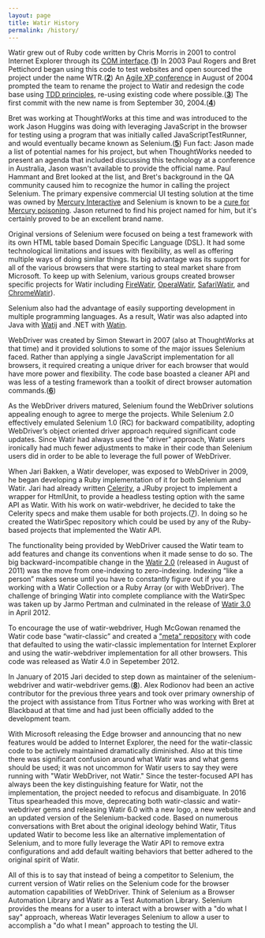 ```yaml
---
layout: page
title: Watir History
permalink: /history/
---
```


Watir grew out of Ruby code written by Chris Morris in 2001 to control Internet Explorer through its 
[COM interface](https://en.wikipedia.org/wiki/Component_Object_Model).(<strong>[1](https://web.archive.org/web/20040611154239/http://www.clabs.org/wtr/index.cgi?page=/AboutWtr)</strong>) 
In 2003 Paul Rogers and Bret Pettichord began using this code to 
test websites and open sourced the project under the name 
WTR.(<strong>[2](https://github.com/watir/watir-classic/commit/aca359)</strong>) An 
[Agile XP conference](https://web.archive.org/web/20041013084540/http://www.xpuniverse.com:80/schedule/T15)
in August of 2004 prompted the team to rename the project to Watir and redesign the code base using 
[TDD principles](https://en.wikipedia.org/wiki/Test-driven_development), re-using existing code where 
possible.(<strong>[3](https://web.archive.org/web/20041011114632/http://www.io.com/~wazmo/blog/archives/2004_08.html)</strong>) 
The first commit with the new name is from September 30,
2004.(<strong>[4](https://github.com/watir/watir-classic/commit/7c7a8a)</strong>) 

Bret was working at ThoughtWorks at this time and was introduced
to the work Jason Huggins was doing with leveraging JavaScript in the browser for testing using
a program that was initially called JavaScriptTestRunner,
and would eventually became known as 
Selenium.(<strong>[5](https://web.archive.org/web/20140519003122/http://rubyforge.org/pipermail/wtr-general/2004-August/000228.html)</strong>) 
Fun fact: Jason made a list of potential names for his project, but when ThoughtWorks needed
to present an agenda that included discussing this technology at a conference in Australia, Jason wasn't
available to provide the official name. Paul Hammant and Bret looked at the list, 
and Bret's background in the QA community caused him to recognize the humor in calling the project
Selenium. The primary expensive commercial UI testing solution at the time was owned by 
[Mercury Interactive](https://en.wikipedia.org/wiki/Mercury_Interactive) 
and Selenium is known to be a [cure for Mercury poisoning](https://www.ncbi.nlm.nih.gov/pubmed/1304229).
Jason returned to find his project named for him, but it's certainly proved to be an excellent brand name.

Original versions of Selenium were focused on being a test framework with its own HTML table based 
Domain Specific Language (DSL). It had some technological limitations and issues with flexibility, 
as well as offering multiple ways of doing similar things. Its big advantage was its support
for all of the various browsers that were starting to steal market share from Microsoft. 
To keep up with Selenium, various groups created browser specific projects for Watir including
[FireWatir](https://github.com/facebookarchive/watir), 
[OperaWatir](https://github.com/operasoftware/operawatir), 
[SafariWatir](https://github.com/redsquirrel/safariwatir), and
[ChromeWatir](https://github.com/jijeshmohan/chromewatir)).

Selenium also had the advantage of easily supporting development in multiple programming languages. 
As a result, Watir was also adapted into Java with [Watij](https://sourceforge.net/projects/watij/) and
.NET with [Watin](https://www.codeproject.com/Tips/658947/Watin-An-Automation-Testing-in-NET).

WebDriver was created by Simon Stewart in 2007 (also at ThoughtWorks at that time) and it provided
solutions to some of the major issues Selenium faced. Rather than applying a single 
JavaScript implementation for all browsers, it required creating a unique driver for each browser
that would have more power and flexibility. The code base boasted a cleaner API and was less of a testing
framework than a toolkit of direct browser automation 
commands.(<strong>[6](http://www.seleniumhq.org/about/history.jsp)</strong>) 

As the WebDriver drivers matured, Selenium found the WebDriver solutions appealing enough to agree to 
merge the projects.
While Selenium 2.0 effectively emulated Selenium 1.0 (RC) for backward compatibility, adopting WebDriver’s 
object oriented driver approach required significant code updates.
Since Watir had always used the "driver" approach, Watir users ironically had much fewer adjustments to make in
their code than Selenium users did in order to be able to leverage the full power of WebDriver.

When Jari Bakken, a Watir developer, was exposed to WebDriver in 2009, he began developing a Ruby implementation of it 
for both Selenium and Watir. Jari had already written [Celerity](https://github.com/jarib/celerity), 
a JRuby project to implement a wrapper for HtmlUnit, to provide a headless testing option with the same API as Watir. 
With his work on watir-webdriver, he decided to take the Celerity specs and make them usable for both 
projects.([7](https://github.com/watir/watirspec/tree/9443ea77ab998b4f676a120221b460dcab421933)). 
In doing so he created the WatirSpec repository which could be used by any of the Ruby-based projects that 
implemented the Watir API.

The functionality being provided by WebDriver caused the Watir team to add features and change its conventions 
when it made sense to do so. The big backward-incompatible change in the [Watir 2.0](http://watir.com/watir-2-0/) 
(released in August of 2011) was the move from one-indexing to zero-indexing. 
Indexing “like a person” makes sense until you have to constantly figure out if you are working with a 
Watir Collection or a Ruby Array (or with WebDriver). The challenge of bringing Watir into complete 
compliance with the WatirSpec was taken up by Jarmo Pertman and culminated in the release 
of [Watir 3.0](http://watir.com/watir-3-released/) in April 2012.

To encourage the use of watir-webdriver, Hugh McGowan renamed the Watir code base “watir-classic” and 
created a ["meta" repository](https://github.com/watir/watir_meta#about) with code that defaulted to using 
the watir-classic implementation for Internet Explorer and using the watir-webdriver implementation 
for all other browsers. This code was released as Watir 4.0 in Sepetember 2012.

In January of 2015 Jari decided to step down as maintainer of the selenium-webdriver and watir-webdriver
gems.(<strong>[8](https://groups.google.com/forum/#!msg/selenium-developers/h2Ie4FNHmq4/OBsaatq5y6gJ)</strong>).
Alex Rodionov had been an active contributor for the previous three years and took over primary ownership of
the project with assistance from Titus Fortner who was working with Bret at Blackbaud at that time
and had just been officially added to the development team.

With Microsoft releasing the Edge browser and announcing that no new features would be added
to Internet Explorer, the need for the watir-classic code to be actively maintained dramatically diminished.
Also at this time there was significant confusion around what Watir was and what gems should be used; it was not
uncommon for Watir users to say they were running with "Watir WebDriver, not Watir." Since the tester-focused
API has always been the key distinguishing feature for Watir, not the implementation, the project needed
to refocus and disambiguate. In 2016 Titus spearheaded this move, deprecating both watir-classic and watir-webdriver
gems and releasing Watir 6.0 with a new logo, a new website and an updated version of the Selenium-backed code. 
Based on numerous conversations with Bret about the original ideology behind Watir, Titus updated Watir to become
less like an alternative implementation of Selenium, and to more fully leverage the Watir API to 
remove extra configurations and add default waiting behaviors that better adhered to the original spirit of Watir. 

All of this is to say that instead of being a competitor to Selenium, the current version of
Watir relies on the Selenium code for the browser automation capabilities of WebDriver. Think of
Selenium as a Browser Automation Library and Watir as a Test Automation Library. Selenium provides
the means for a user to interact with a browser with a "do what I say" approach,
whereas Watir leverages Selenium to allow a user to accomplish a "do what I mean" approach to testing
the UI.
